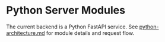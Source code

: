 # Python Server Modules

The current backend is a Python FastAPI service. See [python-architecture.md](python-architecture.md) for module details and request flow.
